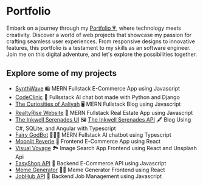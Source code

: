 # Portfolio

Embark on a journey through my [Portfolio 💗](https://aaliyahm-portfolio.netlify.app/), where technology meets creativity. Discover a world of web projects that showcase my passion for crafting seamless user experiences. From responsive designs to innovative features, this portfolio is a testament to my skills as an software engineer. Join me on this digital adventure, and let's explore the possibilities together.

## Explore some of my projects

-   [SynthWave](https://synthwave-app.onrender.com/) 🛍️  MERN Fullstack E-Commerce App using Javascript
-   [CodeClinic](https://github.com/Aaliyah1699/Py-CodeClinic-AI) 🏥  Fullsstack AI chat bot made with Python and Django
-   [The Curiosities of Aaliyah](https://aaliyah-curiosities.onrender.com/) 🖥️  MERN Fullstack Blog using Javascript
-   [RealtyRise Website](https://realtyrise.onrender.com) 🏡 MERN Fullstack Real Estate App using Javascript
-   [The Inkwell Serenades UI](https://github.com/Aaliyah1699/Blog-UI) 🖼️  [The Inkwell Serenades API](https://github.com/Aaliyah1699/Blog-Api) 🖋️ Blog Using C#, SQLite, and Angular with Typescript   
-   [Fairy GodBot](https://github.com/Aaliyah1699/Fairy-ChatBot-App)  🧚🏾‍♀️ MERN Fullstack AI chatbot using Typescript
-   [Moonlit Reverie](https://moonlit-reverie-111.netlify.app/)  🔮 Frontend E-Commerce App using React
-   [Visual Voyage](https://visual-voyage.netlify.app/)  🏞️ Image Search App Frontend using React and Unsplash Api
-   [EasyShop API](https://e-commerce-api-q5wi.onrender.com/)  🛒 Backend E-Commerce API using Javascript
-   [Meme Generator](https://aaliyahs-meme-generator-1.netlify.app/) 🤳🏾 Meme Generator Frontend using React
-   [JobHub API](https://jobs-api-docs-4s4o.onrender.com/api-docs/) 💼 Backend Job Management using Javascript
  
